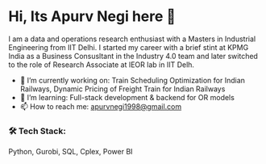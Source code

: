 # Hi, Its Apurv Negi here 👋

I am a data and operations research enthusiast with a Masters in Industrial Engineering from IIT Delhi. I started my career with a brief stint at KPMG India as a Business Consusltant in the Industry 4.0 team and later switched to the role of Research Associate at IEOR lab in IIT Delh. 

- 🔭 I’m currently working on: Train Scheduling Optimization for Indian Railways, Dynamic Pricing of Freight Train for Indian Railways
- 🌱 I’m learning: Full-stack development & backend for OR models
- 📫 How to reach me: apurvnegi1998@gmail.com
  

### 🛠️ Tech Stack:
Python, Gurobi, SQL, Cplex, Power BI

